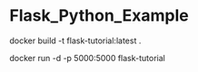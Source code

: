 # Flask_Python_Example

docker build -t flask-tutorial:latest .

docker run -d -p 5000:5000 flask-tutorial
